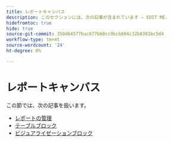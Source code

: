 ```yaml
---
title: レポートキャンバス
description: このセクションには、次の記事が含まれています — EDIT ME.
hidefromtoc: true
hide: true
source-git-commit: 350d64577bac677bb0cc9bcb804c32b0301bc5d4
workflow-type: tm+mt
source-wordcount: '24'
ht-degree: 0%

---
```


# レポートキャンバス

この節では、次の記事を扱います。

* [レポートの管理](../../reports-and-dashboards/reporting-canvas/manage-reports/manage-reports.md)
* [テーブルブロック](../../reports-and-dashboards/reporting-canvas/table-blocks/table-blocks.md)
* [ビジュアライゼーションブロック](../../reports-and-dashboards/reporting-canvas/visualization-blocks/visualization-blocks.md)
